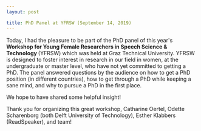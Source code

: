 ```yaml
---
layout: post

title: PhD Panel at YFRSW (September 14, 2019)
---
```

Today, I had the pleasure to be part of the PhD panel of this year's 
<strong> Workshop for Young Female Researchers in Speech Science &amp; Technology </strong> (YFRSW) which was held at 
Graz Technical University.
YFRSW is designed to foster interest in research in our field in women, at the undergraduate or master level, 
who have not yet committed to getting a PhD.
The panel answered questions by the audience on how to get a PhD position (in different countries), how to get through a PhD 
while keeping a sane mind, and why to pursue a PhD in the first place.

We hope to have shared some helpful insight!

Thank you for organizing this great workshop, 
Catharine Oertel, Odette Scharenborg (both Delft University of Technology), 
Esther Klabbers (ReadSpeaker), and team!
